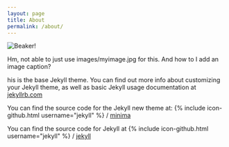 ```yaml
---
layout: page
title: About
permalink: /about/
---
```

![Beaker!](/Users/Sarah/github/si698/spswanz.github.io/images/images/beaker.jpg)

Hm, not able to just use images/myimage.jpg for this. And how to I add an image caption?

his is the base Jekyll theme. You can find out more info about customizing your Jekyll theme, as well as basic Jekyll usage documentation at [jekyllrb.com](http://jekyllrb.com/)

You can find the source code for the Jekyll new theme at:
{% include icon-github.html username="jekyll" %} /
[minima](https://github.com/jekyll/minima)

You can find the source code for Jekyll at
{% include icon-github.html username="jekyll" %} /
[jekyll](https://github.com/jekyll/jekyll)
